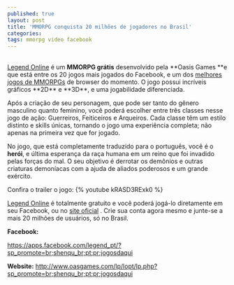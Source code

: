 ```yaml
---
published: true
layout: post
title: 'MMORPG conquista 20 milhões de jogadores no Brasil'
categories: 
tags: mmorpg video facebook
---
```


<br />
<a href="http://www.oasgames.com/">Legend Online</a>
 &#233; um <strong>MMORPG gr&#225;tis</strong> desenvolvido pela **Oasis Games **e que est&#225; entre os 20 jogos mais jogados do Facebook, e um dos <a href="http://lobr.oasgames.com/">melhores jogos de MMORPGs</a>
 de browser do momento. O jogo possui incr&#237;veis gr&#225;ficos **2D** e **3D**, e uma jogabilidade diferenciada.  
 

 
Ap&#243;s a cria&#231;&#227;o de seu personagem, que pode ser tanto do g&#234;nero masculino quanto feminino, voc&#234; poder&#225; escolher entre tr&#234;s classes nesse jogo de a&#231;&#227;o: Guerreiros, Feiticeiros e Arqueiros. Cada classe t&#234;m um estilo distinto e skills &#250;nicas, tornando o jogo uma experi&#234;ncia completa; n&#227;o apenas na primeira vez que for jogado.
 

 
No jogo, que est&#225; completamente traduzido para o portugu&#234;s, voc&#234; &#233; o <strong>her&#243;i</strong>, e &#250;ltima esperan&#231;a da ra&#231;a humana em um reino que foi invadido pelas for&#231;as do mal. O seu objetivo &#233; derrotar os dem&#244;nios e outras criaturas demon&#237;acas com a ajuda de aliados poderosos e um grande ex&#233;rcito.
 


Confira o trailer o jogo:
{% youtube kRASD3RExk0 %}

<a href="https://apps.facebook.com/legend_pt/?sp_promote=br;shenqu_br;pt;pr;jogosdaqui">Legend Online</a>
 &#233; totalmente gratuito e voc&#234; poder&#225; jog&#225;-lo diretamente em seu Facebook, ou no <a href="http://www.oasgames.com/lp/lopt/lp.php?sp_promote=br;shenqu_br;pt;pr;jogosdaqui">site oficial</a>
. Crie sua conta agora mesmo e junte-se a mais 20 milh&#245;es de usu&#225;rios, s&#243; no Brasil.
 
<p class="p1"><strong>Facebook:</strong>
<p class="p2"><span class="s1"><a href="https://apps.facebook.com/legend_pt/?sp_promote=br;shenqu_br;pt;pr;jogosdaqui">https://apps.facebook.com/legend_pt/?sp_promote=br;shenqu_br;pt;pr;jogosdaqui</a>
</span>
<p class="p1"><strong>Website:</strong>
<a href="http://www.oasgames.com/lp/lopt/lp.php?sp_promote=br;shenqu_br;pt;pr;jogosdaqui">http://www.oasgames.com/lp/lopt/lp.php?sp_promote=br;shenqu_br;pt;pr;jogosdaqui</a>

